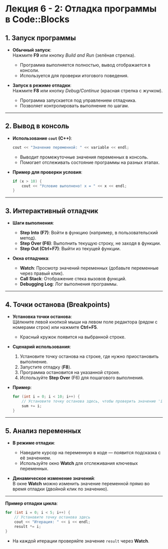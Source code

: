 # **Лекция 6 - 2: Отладка программы в Code::Blocks**
## **1. Запуск программы**  
- **Обычный запуск**:  
  Нажмите **F9** или кнопку *Build and Run* (зелёная стрелка).  
  - Программа выполняется полностью, вывод отображается в консоли.  
  - Используется для проверки итогового поведения.  

- **Запуск в режиме отладки**:  
  Нажмите **F8** или кнопку *Debug/Continue* (красная стрелка с жучком).  
  - Программа запускается под управлением отладчика.  
  - Позволяет контролировать выполнение по шагам.  

---

## **2. Вывод в консоль**  
- **Использование `cout` (C++)**:  
  ```cpp  
  cout << "Значение переменной: " << variable << endl;  
  ```  
  - Выводит промежуточные значения переменных в консоль.  
  - Помогает отслеживать состояние программы на разных этапах.  

- **Пример для проверки условия**:  
  ```cpp  
  if (x > 10) {  
      cout << "Условие выполнено! x = " << x << endl;  
  }  
  ```  

---

## **3. Интерактивный отладчик**  
- **Шаги выполнения**:  
  - **Step Into (F7)**: Войти в функцию (например, в пользовательский метод).  
  - **Step Over (F6)**: Выполнить текущую строку, не заходя в функции.  
  - **Step Out (Ctrl+F7)**: Выйти из текущей функции.  

- **Окна отладчика**:  
  - **Watch**: Просмотр значений переменных (добавьте переменные через правый клик).  
  - **Call Stack**: Отображение стека вызовов функций.  
  - **Debugging Log**: Лог выполнения программы.  

---

## **4. Точки останова (Breakpoints)**  
- **Установка точки останова**:  
  Щёлкните левой кнопкой мыши на левом поле редактора (рядом с номерами строк) или нажмите **Ctrl+F5**.  
  - Красный кружок появится на выбранной строке.  

- **Сценарий использования**:  
  1. Установите точку останова на строке, где нужно приостановить выполнение.  
  2. Запустите отладку (**F8**).  
  3. Программа остановится на указанной строке.  
  4. Используйте **Step Over** (F6) для пошагового выполнения.  

- **Пример**:  
  ```cpp  
  for (int i = 0; i < 10; i++) {  
      // Установите точку останова здесь, чтобы проверить значение 'i'  
      sum += i;  
  }  
  ```  

---

## **5. Анализ переменных**  
- **В режиме отладки**:  
  - Наведите курсор на переменную в коде — появится подсказка с её значением.  
  - Используйте окно **Watch** для отслеживания ключевых переменных.  

- **Динамическое изменение значений**:  
  В окне **Watch** можно изменить значение переменной прямо во время отладки (двойной клик по значению).  

---

**Пример отладки цикла**:  
```cpp  
for (int i = 0; i < 5; i++) {  
    // Установите точку останова здесь  
    cout << "Итерация: " << i << endl;  
    result *= i;  
}  
```  
- На каждой итерации проверяйте значение `result` через **Watch**.
